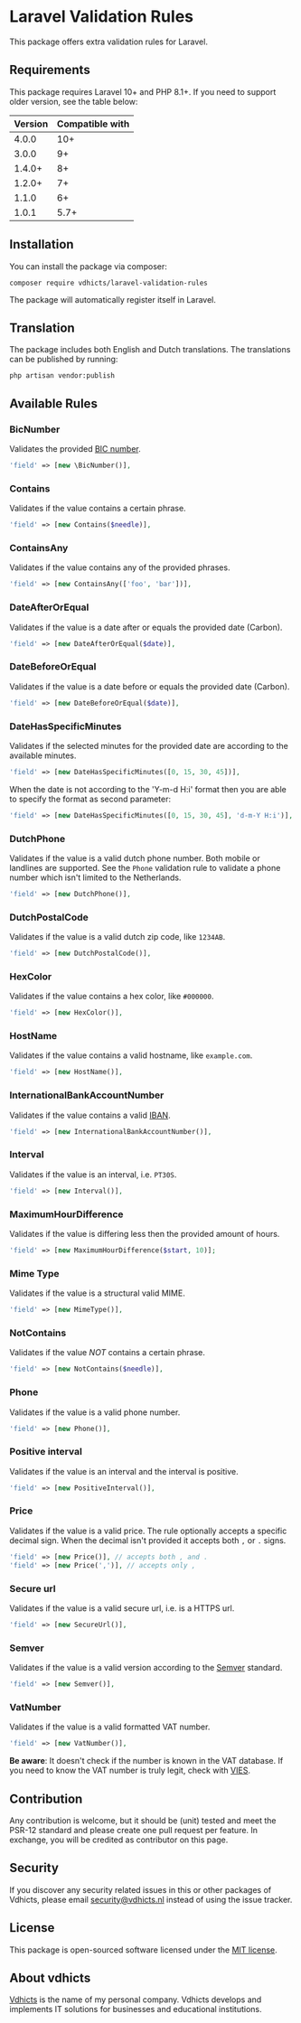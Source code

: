 # Laravel Validation Rules

This package offers extra validation rules for Laravel.

## Requirements

This package requires Laravel 10+ and PHP 8.1+. If you need to support older version, see the table below:

| Version | Compatible with |
|---------|-----------------|
| 4.0.0   | 10+             |
| 3.0.0   | 9+              |
| 1.4.0+  | 8+              |
| 1.2.0+  | 7+              |
| 1.1.0   | 6+              |
| 1.0.1   | 5.7+            |

## Installation

You can install the package via composer:

`composer require vdhicts/laravel-validation-rules`

The package will automatically register itself in Laravel.
 
## Translation

The package includes both English and Dutch translations. The translations can be published by running:

`php artisan vendor:publish`

## Available Rules

### BicNumber

Validates the provided [BIC number](https://www.betaalvereniging.nl/en/focus/giro-based-and-online-payments/bank-identifier-code-bic-for-sepa-transactions/).

```php
'field' => [new \BicNumber()],
```

### Contains

Validates if the value contains a certain phrase.

```php
'field' => [new Contains($needle)],
```

### ContainsAny

Validates if the value contains any of the provided phrases.

```php
'field' => [new ContainsAny(['foo', 'bar'])],
```

### DateAfterOrEqual

Validates if the value is a date after or equals the provided date (Carbon).

```php
'field' => [new DateAfterOrEqual($date)],
```

### DateBeforeOrEqual

Validates if the value is a date before or equals the provided date (Carbon).

```php
'field' => [new DateBeforeOrEqual($date)],
```

### DateHasSpecificMinutes

Validates if the selected minutes for the provided date are according to the available minutes.

```php
'field' => [new DateHasSpecificMinutes([0, 15, 30, 45])],
```

When the date is not according to the 'Y-m-d H:i' format then you are able to specify the format as second parameter:

```php
'field' => [new DateHasSpecificMinutes([0, 15, 30, 45], 'd-m-Y H:i')],
```

### DutchPhone

Validates if the value is a valid dutch phone number. Both mobile or landlines are supported. See the `Phone` validation
rule to validate a phone number which isn't limited to the Netherlands.

```php
'field' => [new DutchPhone()],
```

### DutchPostalCode

Validates if the value is a valid dutch zip code, like `1234AB`.

```php
'field' => [new DutchPostalCode()],
```

### HexColor

Validates if the value contains a hex color, like `#000000`.

```php
'field' => [new HexColor()],
```

### HostName

Validates if the value contains a valid hostname, like `example.com`.

```php
'field' => [new HostName()],
```

### InternationalBankAccountNumber

Validates if the value contains a valid [IBAN](https://en.wikipedia.org/wiki/International_Bank_Account_Number).

```php
'field' => [new InternationalBankAccountNumber()],
```

### Interval

Validates if the value is an interval, i.e. `PT30S`.

```php
'field' => [new Interval()],
```

### MaximumHourDifference

Validates if the value is differing less then the provided amount of hours.

```php
'field' => [new MaximumHourDifference($start, 10)];
```

### Mime Type

Validates if the value is a structural valid MIME.

```php
'field' => [new MimeType()],
```

### NotContains

Validates if the value *NOT* contains a certain phrase.

```php
'field' => [new NotContains($needle)],
```

### Phone

Validates if the value is a valid phone number.

```php
'field' => [new Phone()],
```

### Positive interval

Validates if the value is an interval and the interval is positive.

```php
'field' => [new PositiveInterval()],
```

### Price

Validates if the value is a valid price. The rule optionally accepts a specific decimal sign. When the decimal isn't 
provided it accepts both `,` or `.` signs.

```php
'field' => [new Price()], // accepts both , and .
'field' => [new Price(',')], // accepts only ,
```

### Secure url

Validates if the value is a valid secure url, i.e. is a HTTPS url.

```php
'field' => [new SecureUrl()],
```

### Semver

Validates if the value is a valid version according to the [Semver](https://semver.org/) standard.

```php
'field' => [new Semver()],
```

### VatNumber

Validates if the value is a valid formatted VAT number. 

```php
'field' => [new VatNumber()],
```

**Be aware**: It doesn't check if the number is known in the VAT database. If you need to know the VAT number is truly 
legit, check with [VIES](https://ec.europa.eu/taxation_customs/vies/#/vat-validation).

## Contribution

Any contribution is welcome, but it should be (unit) tested and meet the PSR-12 standard and please create one pull 
request per feature. In exchange, you will be credited as contributor on this page.

## Security

If you discover any security related issues in this or other packages of Vdhicts, please email security@vdhicts.nl 
instead of using the issue tracker.

## License

This package is open-sourced software licensed under the [MIT license](http://opensource.org/licenses/MIT).

## About vdhicts

[Vdhicts](https://www.vdhicts.nl) is the name of my personal company. Vdhicts develops and implements IT solutions for
businesses and educational institutions.
